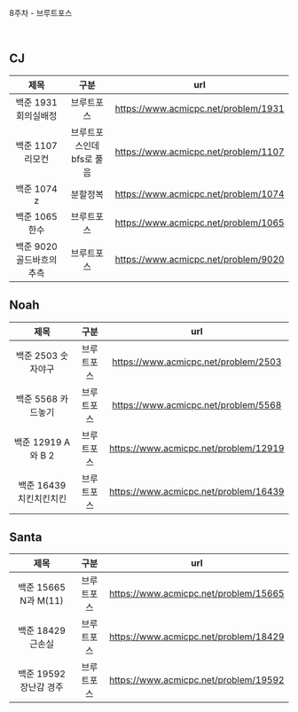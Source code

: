 8주차 - 브루트포스

</br>

## CJ

|제목|구분|url|
|:------:|:---:|:---:|
|백준 1931 회의실배정|브루트포스|https://www.acmicpc.net/problem/1931|
|백준 1107 리모컨|브루트포스인데 bfs로 풀음|https://www.acmicpc.net/problem/1107|
|백준 1074 z|분할정복|https://www.acmicpc.net/problem/1074|
|백준 1065 한수|브루트포스|https://www.acmicpc.net/problem/1065|
|백준 9020 골드바흐의추측|브루트포스|https://www.acmicpc.net/problem/9020|


## Noah

| 제목 | 구분 | url |
|:------:|:---:|:---:|
|백준 2503 숫자야구|브루트포스|https://www.acmicpc.net/problem/2503|
|백준 5568 카드놓기|브루트포스|https://www.acmicpc.net/problem/5568|
|백준 12919 A와 B 2|브루트포스|https://www.acmicpc.net/problem/12919|
|백준 16439 치킨치킨치킨|브루트포스|https://www.acmicpc.net/problem/16439|


## Santa

|제목|구분|url|
|:------:|:---:|:---:|
|백준 15665 N과 M(11)|브루트포스|https://www.acmicpc.net/problem/15665|
|백준 18429 근손실|브루트포스|https://www.acmicpc.net/problem/18429|
|백준 19592 장난감 경주|브루트포스|https://www.acmicpc.net/problem/19592|